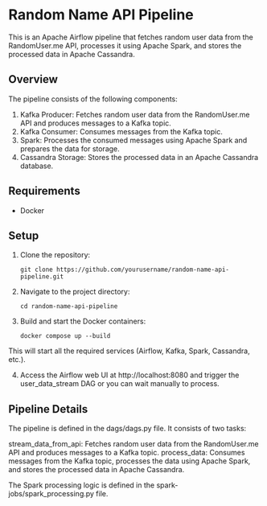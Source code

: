 # Random Name API Pipeline

This is an Apache Airflow pipeline that fetches random user data from the RandomUser.me API, processes it using Apache Spark, and stores the processed data in Apache Cassandra.

## Overview
The pipeline consists of the following components:

1. Kafka Producer: Fetches random user data from the RandomUser.me API and produces messages to a Kafka topic.
2. Kafka Consumer: Consumes messages from the Kafka topic.
3. Spark: Processes the consumed messages using Apache Spark and prepares the data for storage.
4. Cassandra Storage: Stores the processed data in an Apache Cassandra database.

## Requirements
- Docker

## Setup

1. Clone the repository:

    ```
    git clone https://github.com/yourusername/random-name-api-pipeline.git
    ```

2. Navigate to the project directory:

    ```
    cd random-name-api-pipeline
    ```

3. Build and start the Docker containers:
    
    ```
    docker compose up --build
    ```
This will start all the required services (Airflow, Kafka, Spark, Cassandra, etc.).

4. Access the Airflow web UI at http://localhost:8080 and trigger the user_data_stream DAG or you can wait manually to process.

## Pipeline Details
The pipeline is defined in the dags/dags.py file. It consists of two tasks:

stream_data_from_api: Fetches random user data from the RandomUser.me API and produces messages to a Kafka topic.
process_data: Consumes messages from the Kafka topic, processes the data using Apache Spark, and stores the processed data in Apache Cassandra.

The Spark processing logic is defined in the spark-jobs/spark_processing.py file.
